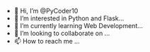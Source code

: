 - 👋 Hi, I’m @PyCoder10
- 👀 I’m interested in Python and Flask...
- 🌱 I’m currently learning Web Development...
- 💞️ I’m looking to collaborate on ...
- 📫 How to reach me ...

<!---
PyCoder10/PyCoder10 is a ✨ special ✨ repository because its `README.md` (this file) appears on your GitHub profile.
You can click the Preview link to take a look at your changes.
--->
